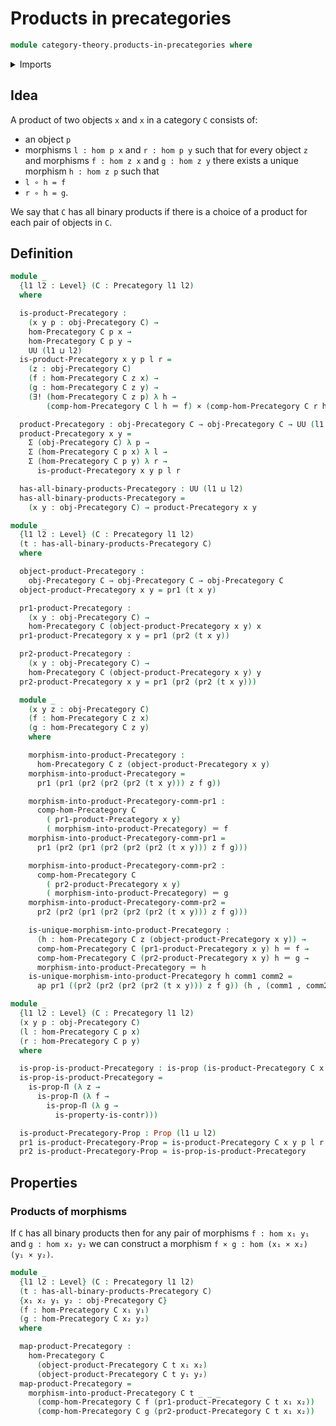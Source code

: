 # Products in precategories

```agda
module category-theory.products-in-precategories where
```

<details><summary>Imports</summary>

```agda
open import category-theory.precategories

open import foundation.action-on-identifications-functions
open import foundation.cartesian-product-types
open import foundation.contractible-types
open import foundation.dependent-pair-types
open import foundation.identity-types
open import foundation.propositions
open import foundation.unique-existence
open import foundation.universe-levels
```

</details>

## Idea

A product of two objects `x` and `x` in a category `C` consists of:

- an object `p`
- morphisms `l : hom p x` and `r : hom p y` such that for every object `z` and
  morphisms `f : hom z x` and `g : hom z y` there exists a unique morphism
  `h : hom z p` such that
- `l ∘ h = f`
- `r ∘ h = g`.

We say that `C` has all binary products if there is a choice of a product for
each pair of objects in `C`.

## Definition

```agda
module _
  {l1 l2 : Level} (C : Precategory l1 l2)
  where

  is-product-Precategory :
    (x y p : obj-Precategory C) →
    hom-Precategory C p x →
    hom-Precategory C p y →
    UU (l1 ⊔ l2)
  is-product-Precategory x y p l r =
    (z : obj-Precategory C)
    (f : hom-Precategory C z x) →
    (g : hom-Precategory C z y) →
    (∃! (hom-Precategory C z p) λ h →
        (comp-hom-Precategory C l h ＝ f) × (comp-hom-Precategory C r h ＝ g))

  product-Precategory : obj-Precategory C → obj-Precategory C → UU (l1 ⊔ l2)
  product-Precategory x y =
    Σ (obj-Precategory C) λ p →
    Σ (hom-Precategory C p x) λ l →
    Σ (hom-Precategory C p y) λ r →
      is-product-Precategory x y p l r

  has-all-binary-products-Precategory : UU (l1 ⊔ l2)
  has-all-binary-products-Precategory =
    (x y : obj-Precategory C) → product-Precategory x y

module _
  {l1 l2 : Level} (C : Precategory l1 l2)
  (t : has-all-binary-products-Precategory C)
  where

  object-product-Precategory :
    obj-Precategory C → obj-Precategory C → obj-Precategory C
  object-product-Precategory x y = pr1 (t x y)

  pr1-product-Precategory :
    (x y : obj-Precategory C) →
    hom-Precategory C (object-product-Precategory x y) x
  pr1-product-Precategory x y = pr1 (pr2 (t x y))

  pr2-product-Precategory :
    (x y : obj-Precategory C) →
    hom-Precategory C (object-product-Precategory x y) y
  pr2-product-Precategory x y = pr1 (pr2 (pr2 (t x y)))

  module _
    (x y z : obj-Precategory C)
    (f : hom-Precategory C z x)
    (g : hom-Precategory C z y)
    where

    morphism-into-product-Precategory :
      hom-Precategory C z (object-product-Precategory x y)
    morphism-into-product-Precategory =
      pr1 (pr1 (pr2 (pr2 (pr2 (t x y))) z f g))

    morphism-into-product-Precategory-comm-pr1 :
      comp-hom-Precategory C
        ( pr1-product-Precategory x y)
        ( morphism-into-product-Precategory) ＝ f
    morphism-into-product-Precategory-comm-pr1 =
      pr1 (pr2 (pr1 (pr2 (pr2 (pr2 (t x y))) z f g)))

    morphism-into-product-Precategory-comm-pr2 :
      comp-hom-Precategory C
        ( pr2-product-Precategory x y)
        ( morphism-into-product-Precategory) ＝ g
    morphism-into-product-Precategory-comm-pr2 =
      pr2 (pr2 (pr1 (pr2 (pr2 (pr2 (t x y))) z f g)))

    is-unique-morphism-into-product-Precategory :
      (h : hom-Precategory C z (object-product-Precategory x y)) →
      comp-hom-Precategory C (pr1-product-Precategory x y) h ＝ f →
      comp-hom-Precategory C (pr2-product-Precategory x y) h ＝ g →
      morphism-into-product-Precategory ＝ h
    is-unique-morphism-into-product-Precategory h comm1 comm2 =
      ap pr1 ((pr2 (pr2 (pr2 (pr2 (t x y))) z f g)) (h , (comm1 , comm2)))

module _
  {l1 l2 : Level} (C : Precategory l1 l2)
  (x y p : obj-Precategory C)
  (l : hom-Precategory C p x)
  (r : hom-Precategory C p y)
  where

  is-prop-is-product-Precategory : is-prop (is-product-Precategory C x y p l r)
  is-prop-is-product-Precategory =
    is-prop-Π (λ z →
      is-prop-Π (λ f →
        is-prop-Π (λ g →
          is-property-is-contr)))

  is-product-Precategory-Prop : Prop (l1 ⊔ l2)
  pr1 is-product-Precategory-Prop = is-product-Precategory C x y p l r
  pr2 is-product-Precategory-Prop = is-prop-is-product-Precategory
```

## Properties

### Products of morphisms

If `C` has all binary products then for any pair of morphisms `f : hom x₁ y₁`
and `g : hom x₂ y₂` we can construct a morphism
`f × g : hom (x₁ × x₂) (y₁ × y₂)`.

```agda
module _
  {l1 l2 : Level} (C : Precategory l1 l2)
  (t : has-all-binary-products-Precategory C)
  {x₁ x₂ y₁ y₂ : obj-Precategory C}
  (f : hom-Precategory C x₁ y₁)
  (g : hom-Precategory C x₂ y₂)
  where

  map-product-Precategory :
    hom-Precategory C
      (object-product-Precategory C t x₁ x₂)
      (object-product-Precategory C t y₁ y₂)
  map-product-Precategory =
    morphism-into-product-Precategory C t _ _ _
      (comp-hom-Precategory C f (pr1-product-Precategory C t x₁ x₂))
      (comp-hom-Precategory C g (pr2-product-Precategory C t x₁ x₂))
```
